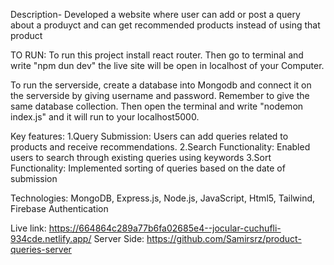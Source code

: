 
Description- 
Developed a website where user can add  or post a query about a produyct and can get recommended products instead of using that product

TO RUN:
To run this project install react router. Then go to terminal and write "npm dun dev" the live site will be open in localhost of your Computer.

To run the serverside, create a database into Mongodb and connect it on the serverside by giving username and password. Remember to give the same database collection. 
Then open the terminal and write "nodemon index.js" and it will run to your localhost5000. 

Key features: 
1.Query Submission: Users can add queries related to products and receive recommendations.
2.Search Functionality: Enabled users to search through existing queries using keywords
3.Sort Functionality: Implemented sorting of queries based on the date of submission

Technologies: MongoDB, Express.js, Node.js, JavaScript, Html5, Tailwind, Firebase Authentication 


Live link: https://664864c289a77b6fa02685e4--jocular-cuchufli-934cde.netlify.app/
Server Side: https://github.com/Samirsrz/product-queries-server

